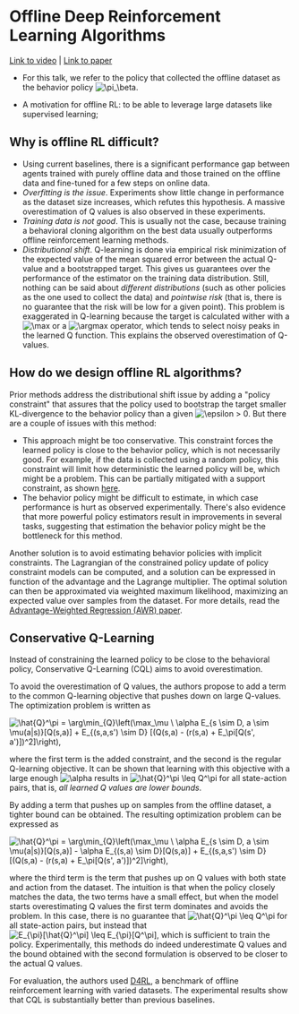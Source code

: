 # Offline Deep Reinforcement Learning Algorithms

[Link to video](https://simons.berkeley.edu/talks/tbd-216) | [Link to paper](https://arxiv.org/abs/2006.04779)

* For this talk, we refer to the policy that collected the offline dataset as the behavior policy <img src="https://i.upmath.me/svg/%5Cpi_%5Cbeta" alt="\pi_\beta" />.

* A motivation for offline RL: to be able to leverage large datasets like supervised learning;

## Why is offline RL difficult?
* Using current baselines, there is a significant performance gap between agents trained with purely offline data and those trained on the offline data and fine-tuned for a few steps on online data.
* *Overfitting is the issue*. Experiments show little change in performance as the dataset size increases, which refutes this hypothesis. A massive overestimation of Q values is also observed in these experiments.
* *Training data is not good*. This is usually not the case, because training a behavioral cloning algorithm on the best data usually outperforms offline reinforcement learning methods.
* *Distributional shift*. Q-learning is done via empirical risk minimization of the expected value of the mean squared error between the actual Q-value and a bootstrapped target. This gives us guarantees over the performance of the estimator on the training data distribution. Still, nothing can be said about *different distributions* (such as other policies as the one used to collect the data) and *pointwise risk* (that is, there is no guarantee that the risk will be low for a given point). This problem is exaggerated in Q-learning because the target is calculated wither with a <img src="https://i.upmath.me/svg/%5Cmax" alt="\max" /> or a <img src="https://i.upmath.me/svg/%5Cargmax" alt="\argmax" /> operator, which tends to select noisy peaks in the learned Q function. This explains the observed overestimation of Q-values.

## How do we design offline RL algorithms?

Prior methods address the distributional shift issue by adding a "policy constraint" that assures that the policy used to bootstrap the target smaller KL-divergence to the behavior policy than a given <img src="https://i.upmath.me/svg/%5Cepsilon%20%3E%200" alt="\epsilon &gt; 0" />. But there are a couple of issues with this method:
  * This approach might be too conservative. This constraint forces the learned policy is close to the behavior policy, which is not necessarily good. For example, if the data is collected using a random policy, this constraint will limit how deterministic the learned policy will be, which might be a problem. This can be partially mitigated with a support constraint, as shown [here](https://arxiv.org/abs/1906.00949).
  * The behavior policy might be difficult to estimate, in which case performance is hurt as observed experimentally. There's also evidence that more powerful policy estimators result in improvements in several tasks, suggesting that estimation the behavior policy might be the bottleneck for this method.

Another solution is to avoid estimating behavior policies with implicit constraints. The Lagrangian of the constrained policy update of policy constraint models can be computed, and a solution can be expressed in function of the advantage and the Lagrange multiplier. The optimal solution can then be approximated via weighted maximum likelihood, maximizing an expected value over samples from the dataset. For more details, read the [Advantage-Weighted Regression (AWR) paper](https://arxiv.org/abs/1910.00177).

## Conservative Q-Learning

Instead of constraining the learned policy to be close to the behavioral policy, Conservative Q-Learning (CQL) aims to avoid overestimation.

To avoid the overestimation of Q values, the authors propose to add a term to the common Q-learning objective that pushes down on large Q-values. The optimization problem is written as

<img src="https://i.upmath.me/svg/%5Chat%7BQ%7D%5E%5Cpi%20%3D%20%5Carg%5Cmin_%7BQ%7D%5Cleft(%5Cmax_%5Cmu%20%5C%20%5Calpha%20E_%7Bs%20%5Csim%20D%2C%20a%20%5Csim%20%5Cmu(a%7Cs)%7D%5BQ(s%2Ca)%5D%20%2B%20E_%7B(s%2Ca%2Cs')%20%5Csim%20D%7D%20%5B(Q(s%2Ca)%20-%20(r(s%2Ca)%20%2B%20E_%5Cpi%5BQ(s'%2C%20a')%5D)%5E2%5D%5Cright)%2C" alt="\hat{Q}^\pi = \arg\min_{Q}\left(\max_\mu \ \alpha E_{s \sim D, a \sim \mu(a|s)}[Q(s,a)] + E_{(s,a,s') \sim D} [(Q(s,a) - (r(s,a) + E_\pi[Q(s', a')])^2]\right)," />

where the first term is the added constraint, and the second is the regular Q-learning objective. It can be shown that learning with this objective with a large enough <img src="https://i.upmath.me/svg/%5Calpha" alt="\alpha" /> results in <img src="https://i.upmath.me/svg/%5Chat%7BQ%7D%5E%5Cpi%20%5Cleq%20Q%5E%5Cpi" alt="\hat{Q}^\pi \leq Q^\pi" /> for all state-action pairs, that is, *all learned Q values are lower bounds*.

By adding a term that pushes up on samples from the offline dataset, a tighter bound can be obtained. The resulting optimization problem can be expressed as


<img src="https://i.upmath.me/svg/%5Chat%7BQ%7D%5E%5Cpi%20%3D%20%5Carg%5Cmin_%7BQ%7D%5Cleft(%5Cmax_%5Cmu%20%5C%20%5Calpha%20E_%7Bs%20%5Csim%20D%2C%20a%20%5Csim%20%5Cmu(a%7Cs)%7D%5BQ(s%2Ca)%5D%20-%20%5Calpha%20E_%7B(s%2Ca)%20%5Csim%20D%7D%5BQ(s%2Ca)%5D%20%2B%20E_%7B(s%2Ca%2Cs')%20%5Csim%20D%7D%20%5B(Q(s%2Ca)%20-%20(r(s%2Ca)%20%2B%20E_%5Cpi%5BQ(s'%2C%20a')%5D)%5E2%5D%5Cright)%2C" alt="\hat{Q}^\pi = \arg\min_{Q}\left(\max_\mu \ \alpha E_{s \sim D, a \sim \mu(a|s)}[Q(s,a)] - \alpha E_{(s,a) \sim D}[Q(s,a)] + E_{(s,a,s') \sim D} [(Q(s,a) - (r(s,a) + E_\pi[Q(s', a')])^2]\right)," />

where the third term is the term that pushes up on Q values with both state and action from the dataset. The intuition is that when the policy closely matches the data, the two terms have a small effect, but when the model starts overestimating Q values the first term dominates and avoids the problem. In this case, there is no guarantee that <img src="https://i.upmath.me/svg/%5Chat%7BQ%7D%5E%5Cpi%20%5Cleq%20Q%5E%5Cpi" alt="\hat{Q}^\pi \leq Q^\pi" /> for all state-action pairs, but instead that <img src="https://i.upmath.me/svg/E_%7B%5Cpi%7D%5B%5Chat%7BQ%7D%5E%5Cpi%5D%20%5Cleq%20E_%7B%5Cpi%7D%5BQ%5E%5Cpi%5D" alt="E_{\pi}[\hat{Q}^\pi] \leq E_{\pi}[Q^\pi]" />, which is sufficient to train the policy. Experimentally, this methods do indeed underestimate Q values and the bound obtained with the second formulation is observed to be closer to the actual Q values.

For evaluation, the authors used [D4RL](https://arxiv.org/abs/2004.07219), a benchmark of offline reinforcement learning with varied datasets. The experimental results show that CQL is substantially better than previous baselines.
